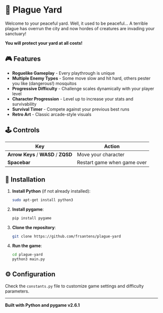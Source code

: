# 🦠 Plague Yard

Welcome to your peaceful yard. Well, it used to be peaceful... A terrible plague has overrun the city and now hordes of creatures are invading your sanctuary!

**You will protect your yard at all costs!**



## 🎮 Features

- **Roguelike Gameplay** - Every playthrough is unique
- **Multiple Enemy Types** - Some move slow and hit hard, others pester you like (dangerous!) mosquitos
- **Progressive Difficulty** - Challenge scales dynamically with your player level
- **Character Progression** - Level up to increase your stats and survivability
- **Survival Timer** - Compete against your previous best runs
- **Retro Art** - Classic arcade-style visuals

## 🕹️ Controls

| Key | Action |
|-----|--------|
| **Arrow Keys** / **WASD** / **ZQSD** | Move your character |
| **Spacebar** | Restart game when game over |

## 🚀 Installation

1. **Install Python** (if not already installed):
   ```bash
   sudo apt-get install python3
   ```

2. **Install pygame**:
   ```bash
   pip install pygame
   ```

3. **Clone the repository**:
   ```bash
   git clone https://github.com/frsantens/plague-yard
   ```

4. **Run the game**:
   ```bash
   cd plague-yard
   python3 main.py
   ```

## ⚙️ Configuration

Check the `constants.py` file to customize game settings and difficulty parameters.

---

**Built with Python and pygame v2.6.1**